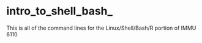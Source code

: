 # intro_to_shell_bash_
This is all of the command lines for the Linux/Shell/Bash/R portion of IMMU 6110
